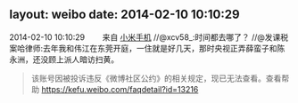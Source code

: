 layout: weibo
date: 2014-02-10 10:10:29
---
2014-02-10 10:10:29  &nbsp;&nbsp;&nbsp;&nbsp;&nbsp;&nbsp; 来自 <a href="http://app.weibo.com/t/feed/22zMnn" rel="nofollow">小米手机</a>
//@xcv58_:时间都去哪了？ //@发课税案哈律师:去年我和伟江在东莞开庭，一住就是好几天，那时央视正弄薛蛮子和陈永洲，还没顾上派人暗访扫黄。
>  该账号因被投诉违反《微博社区公约》的相关规定，现已无法查看。查看帮助 https://kefu.weibo.com/faqdetail?id=13216
